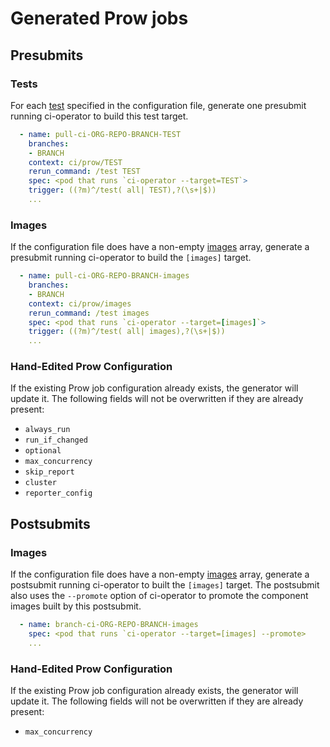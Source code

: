 # Generated Prow jobs

## Presubmits

### Tests

For each
[test](https://github.com/openshift/ci-operator/blob/master/CONFIGURATION.md#tests)
specified in the configuration file, generate one presubmit running ci-operator
to build this test target.

```yaml
  - name: pull-ci-ORG-REPO-BRANCH-TEST
    branches:
    - BRANCH
    context: ci/prow/TEST
    rerun_command: /test TEST
    spec: <pod that runs `ci-operator --target=TEST`>
    trigger: ((?m)^/test( all| TEST),?(\s+|$))
    ...
```

### Images

If the configuration file does have a non-empty
[images](https://github.com/openshift/ci-operator/blob/master/CONFIGURATION.md#images)
array, generate a presubmit running ci-operator to build the `[images]` target.


```yaml
  - name: pull-ci-ORG-REPO-BRANCH-images
    branches:
    - BRANCH
    context: ci/prow/images
    rerun_command: /test images
    spec: <pod that runs `ci-operator --target=[images]`>
    trigger: ((?m)^/test( all| images),?(\s+|$))
    ...
```

### Hand-Edited Prow Configuration

If the existing Prow job configuration already exists, the generator will update it. The
following fields will not be overwritten if they are already present:

 - `always_run`
 - `run_if_changed`
 - `optional`
 - `max_concurrency`
 - `skip_report`
 - `cluster`
 - `reporter_config`

## Postsubmits

### Images

If the configuration file does have a non-empty
[images](https://github.com/openshift/ci-operator/blob/master/CONFIGURATION.md#images)
array, generate a postsubmit running ci-operator to built the `[images]`
target. The postsubmit also uses the `--promote` option of ci-operator to
promote the component images built by this postsubmit.

```yaml
  - name: branch-ci-ORG-REPO-BRANCH-images
    spec: <pod that runs `ci-operator --target=[images] --promote>
    ...
```

### Hand-Edited Prow Configuration

If the existing Prow job configuration already exists, the generator will update it. The
following fields will not be overwritten if they are already present:

 - `max_concurrency`